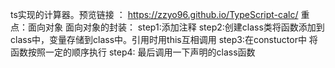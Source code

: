 ts实现的计算器。预览链接 ： https://zzyo96.github.io/TypeScript-calc/
重点：面向对象
面向对象的封装： 
step1:添加注释 
step2:创建class类将函数添加到class中，变量存储到class中。引用时用this互相调用
step3:在constuctor中 将函数按照一定的顺序执行
step4: 最后调用一下声明的class函数
